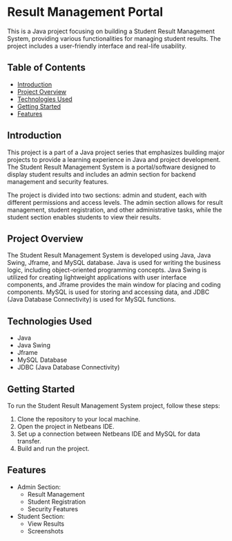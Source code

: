 # Result Management Portal

This is a Java project focusing on building a Student Result Management System, providing 
various functionalities for managing student results. The project includes a user-friendly 
interface and real-life usability.

## Table of Contents
- [Introduction](#Introduction)
- [Project Overview](#ProjectOverview)
- [Technologies Used](#TechnologiesUsed)
- [Getting Started](GettingStarted)
- [Features](Features)


## Introduction

This project is a part of a Java project series that emphasizes building major projects to 
provide a learning experience in Java and project development. The Student Result 
Management System is a portal/software designed to display student results and includes an 
admin section for backend management and security features.

The project is divided into two sections: admin and student, each with different permissions and access levels. The admin section allows for result management, student registration, and other administrative tasks, while the student section enables students to view their results.

## Project Overview

The Student Result Management System is developed using Java, Java Swing, Jframe, and MySQL database. Java is used for writing the business logic, including object-oriented programming concepts. Java Swing is utilized for creating lightweight applications with user interface components, and Jframe provides the main window for placing and coding components. MySQL is used for storing and accessing data, and JDBC (Java Database Connectivity) is used for MySQL functions.

## Technologies Used
- Java
- Java Swing
- Jframe
- MySQL Database
- JDBC (Java Database Connectivity)

## Getting Started
To run the Student Result Management System project, follow these steps:
1. Clone the repository to your local machine.
2. Open the project in Netbeans IDE.
3. Set up a connection between Netbeans IDE and MySQL for data transfer.
4. Build and run the project.

## Features
- Admin Section:
  - Result Management
  - Student Registration
  - Security Features
- Student Section:
  - View Results
  - Screenshots




